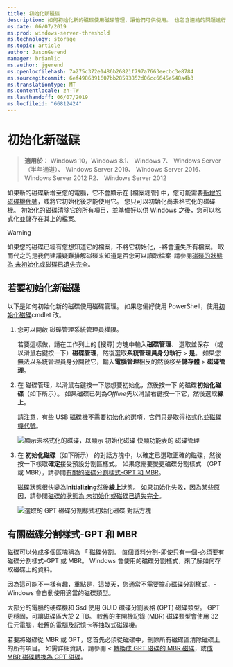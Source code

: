 ```yaml
---
title: 初始化新磁碟
description: 如何初始化新的磁碟使用磁碟管理，讓他們可供使用。 也包含連結的問題進行疑難排解。
ms.date: 06/07/2019
ms.prod: windows-server-threshold
ms.technology: storage
ms.topic: article
author: JasonGerend
manager: brianlic
ms.author: jgerend
ms.openlocfilehash: 7a275c372e1486b26821f797a7663eecbc3e8784
ms.sourcegitcommit: 6ef4986391607bb28593852d06cc6645e548a4b3
ms.translationtype: MT
ms.contentlocale: zh-TW
ms.lasthandoff: 06/07/2019
ms.locfileid: "66812424"
---
```

# <a name="initialize-new-disks"></a>初始化新磁碟

> **適用於：** Windows 10，Windows 8.1、 Windows 7、 Windows Server （半年通道）、 Windows Server 2019、 Windows Server 2016、 Windows Server 2012 R2、 Windows Server 2012

如果新的磁碟新增至您的電腦，它不會顯示在 [檔案總管] 中，您可能需要[新增的磁碟機代號](change-a-drive-letter.md)，或將它初始化後才能使用它。 您只可以初始化尚未格式化的磁碟機。 初始化的磁碟清除它的所有項目，並準備好以供 Windows 之後，您可以格式化並儲存在其上的檔案。

> [!WARNING]
> 如果您的磁碟已經有您想知道它的檔案，不將它初始化，-將會遺失所有檔案。 取而代之的是我們建議疑難排解磁碟来知道是否您可以讀取檔案-請參閱[磁碟的狀態為 未初始化或磁碟已遺失完全](troubleshooting-disk-management.md#a-disks-status-is-not-initialized-or-the-disk-is-missing)。

## <a name="to-initialize-new-disks"></a>若要初始化新磁碟

以下是如何初始化新的磁碟使用磁碟管理。 如果您偏好使用 PowerShell，使用[初始化磁碟](https://docs.microsoft.com/powershell/module/storage/initialize-disk)cmdlet 改。

1. 您可以開啟 磁碟管理系統管理員權限。 
 
    若要這樣做，請在工作列上的 [搜尋] 方塊中輸入**磁碟管理**、 選取並保存 （或以滑鼠右鍵按一下）**磁碟管理**，然後選取**系統管理員身分執行** > **是**。 如果您無法以系統管理員身分開啟它，輸入**電腦管理**相反的然後移至**儲存體** > **磁碟管理**。
1. 在 磁碟管理，以滑鼠右鍵按一下您想要初始化，然後按一下 的磁碟**初始化磁碟**（如下所示）。 如果磁碟已列為*Offline*先以滑鼠右鍵按一下它，然後選取**線上**。

     請注意，有些 USB 磁碟機不需要初始化的選項，它們只是取得格式化並[磁碟機代號](change-a-drive-letter.md)。

    ![顯示未格式化的磁碟，以顯示 初始化磁碟 快顯功能表的 磁碟管理](media/uninitialized-disk.PNG)
2. 在 **初始化磁碟**（如下所示） 的對話方塊中，以確定已選取正確的磁碟，然後按一下核取**確定**接受預設分割區樣式。 如果您需要變更磁碟分割樣式 （GPT 或 MBR），請參閱[有關的磁碟分割樣式-GPT 和 MBR](#about-partition-styles---gpt-and-mbr)。

     磁碟狀態很快變為**Initializing**然後**線上**狀態。 如果初始化失敗，因為某些原因，請參閱[磁碟的狀態為 未初始化或磁碟已遺失完全](troubleshooting-disk-management.md#a-disks-status-is-not-initialized-or-the-disk-is-missing)。

    ![選取的 GPT 磁碟分割樣式初始化磁碟 對話方塊](media/initialize-disk.PNG)

## <a name="about-partition-styles---gpt-and-mbr"></a>有關磁碟分割樣式-GPT 和 MBR

磁碟可以分成多個區塊稱為 「 磁碟分割。 每個資料分割-即使只有一個-必須要有磁碟分割樣式-GPT 或 MBR。 Windows 會使用的磁碟分割樣式，來了解如何存取磁碟上的資料。

因為這可能不一樣有趣，重點是，這幾天，您通常不需要擔心磁碟分割樣式，-Windows 會自動使用適當的磁碟類型。

大部分的電腦的硬碟機和 Ssd 使用 GUID 磁碟分割表格 (GPT) 磁碟類型。 GPT 更穩固，可讓磁碟區大於 2 TB。 較舊的主開機記錄 (MBR) 磁碟類型會使用 32 位元電腦，較舊的電腦及記憶卡等抽取式磁碟機。

若要將磁碟從 MBR 或 GPT，您首先必須從磁碟中，刪除所有磁碟區清除磁碟上的所有項目。 如需詳細資訊，請參閱 <<c0> [ 轉換成 GPT 磁碟的 MBR 磁碟](change-an-mbr-disk-into-a-gpt-disk.md)，或[成 MBR 磁碟轉換為 GPT 磁碟](change-a-gpt-disk-into-an-mbr-disk.md)。